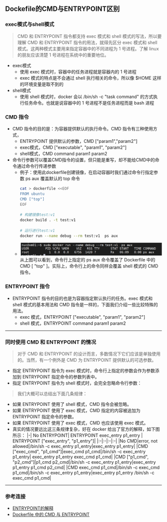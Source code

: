 ## Dockefile的CMD与ENTRYPOINT区别

### exec模式与shell模式
> CMD 和 ENTRYPOINT 指令都支持 exec 模式和 shell 模式的写法，所以要理解 CMD 和 ENTRYPOINT 指令的用法，就得先区分 exec 模式和 shell 模式。这两种模式主要用来指定容器中的不同进程为 1 号进程。了解 linux 的朋友应该清楚 1 号进程在系统中的重要地位。

- exec模式
  - 使用 exec 模式时，容器中的任务进程就是容器内的 1 号进程
  - exec 模式的特点是不会通过 shell 执行相关的命令，所以像 $HOME 这样的环境变量是取不到的
- shell模式
  - 使用 shell 模式时，docker 会以 /bin/sh -c "task command" 的方式执行任务命令。也就是说容器中的 1 号进程不是任务进程而是 bash 进程
### CMD 指令
- CMD 指令的目的是：为容器提供默认的执行命令。CMD 指令有三种使用方式，
  - ENTRYPOINT 提供默认的参数，CMD ["param1","param2"]
  - exec模式，CMD ["executable", "param1", "param2"]
  - shell模式，CMD command param1 param2
- 命令行参数可以覆盖CMD指令的设置，但只能是重写，却不能给CMD中的命令通过命令行传递参数
  - 例子：使用此dockerfile创建镜像，在启动容器时我们通过命令行指定参数 ps aux 覆盖默认的 top 命令
    ```bash
    cat > dockerfile <<EOF
    FROM ubuntu
    CMD ["top"]
    EOF

    # 构建镜像test:v1
    docker build . -t test:v1

    # 运行进行test:v1
    docker run --name debug --rm test:v1  ps aux
    ```
  - ![](img/docker-1.png)
    从上图可以看到，命令行上指定的 ps aux 命令覆盖了 Dockerfile 中的 CMD [ "top" ]。实际上，命令行上的命令同样会覆盖 shell 模式的 CMD 指令。
### ENTRYPOINT 指令
- ENTRYPOINT 指令的目的也是为容器指定默认执行的任务。exec 模式和 shell 模式的基本用法和 CMD 指令是一样的，下面我们介绍一些比较特殊的用法。
  - exec 模式，ENTRYPOINT ["executable", "param1", "param2"]
  - shell 模式，ENTRYPOINT command param1 param2
---
### 同时使用 CMD 和 ENTRYPOINT 的情况
> 对于 CMD 和 ENTRYPOINT 的设计而言，多数情况下它们应该是单独使用的。当然，有一个例外是 CMD 为 ENTRYPOINT 提供默认的可选参数。
- 指定 ENTRYPOINT  指令为 exec 模式时，命令行上指定的参数会作为参数添加到 ENTRYPOINT 指定命令的参数列表中。
- 指定 ENTRYPOINT  指令为 shell 模式时，会完全忽略命令行参数：

> 我们大概可以总结出下面几条规律：
  - 如果 ENTRYPOINT 使用了 shell 模式，CMD 指令会被忽略。
  - 如果 ENTRYPOINT 使用了 exec 模式，CMD 指定的内容被追加为 ENTRYPOINT 指定命令的参数。
  - 如果 ENTRYPOINT 使用了 exec 模式，CMD 也应该使用 exec 模式。
  - 真实的情况要远比这三条规律复杂，好在 docker 给出了官方的解释，如下图所示：
    |-|	No ENTRYPOINT|	ENTRYPOINT exec_entry p1_entry	|    ENTRYPOINT ["exec_entry", "p1_entry"]|
    |:-|:-|:-|:-|
    |No CMD|error, not allowed|/bin/sh -c exec_entry p1_entry|exec_entry p1_entry|
    |CMD ["exec_cmd", "p1_cmd"]|exec_cmd p1_cmd|/bin/sh -c exec_entry p1_entry|	exec_entry p1_entry exec_cmd p1_cmd|
    |CMD ["p1_cmd", "p2_cmd"]|p1_cmd p2_cmd|/bin/sh -c exec_entry p1_entry|exec_entry p1_entry p1_cmd p2_cmd|
    |CMD exec_cmd p1_cmd|/bin/sh -c exec_cmd p1_cmd|/bin/sh -c exec_entry p1_entry|exec_entry p1_entry /bin/sh -c exec_cmd p1_cmd|

---
### 参考连接
- [ENTRYPOINT的解释](https://docs.docker.com/engine/reference/builder/?spm=a2c6h.12873639.0.0.39e74a0a3c0UnH#entrypoint)
- [Dockerfile 中的 CMD 与 ENTRYPOINT](https://www.cnblogs.com/sparkdev/p/8461576.html)